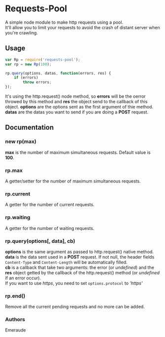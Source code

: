 # Requests-Pool

A simple node module to make http requests using a pool.  
It'll allow you to limit your requests to avoid the crash of distant server when you're crawling.

## Usage

```javascript
var Rp = require('requests-pool');
var rp = new Rp(100);

rp.query(options, datas, function(errors, res) {
	if (errors)
		throw errors;
});
```

It's using the http.request() node method, so **errors** will be the oerror throwed by this method and **res** the object send to the callback of this object. **options** are the options sent as the first argument of thie method.  
**datas** are the datas you want to send if you are doing a **POST** request.

## Documentation
### new rp(max)

**max** is the number of maximum simultaneous requests. Default value is **100**.

### rp.max

A getter/setter for the number of maximum simultaneous requests.

### rp.current

A getter for the number of current requests.

### rp.waiting

A getter for the number of waiting requests.

### rp.query(options[, data], cb)

**options** is the same argument as passed to http.request() native method.  
**data** is the data sent used in a **POST** request. If not null, the header fields `Content-Type` and `Content-Length` will be automatically filled.  
**cb** is a callback that take two arguments: the error (or *undefined*) and the **res** object getted by the callback of the http.request() method (or *undefined* if an error occur).  
If you want to use *https*, you need to set `options.protocol` to *'https'*

### rp.end()

Remove all the current pending requests and no more can be added.

### Authors

Emeraude
